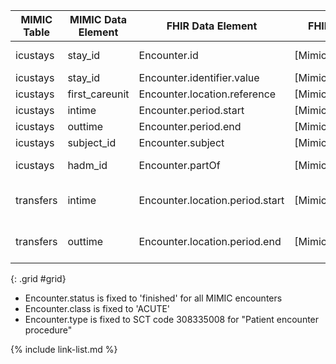 |MIMIC Table|MIMIC Data Element|FHIR Data Element|FHIR Profile|Notes| 
|---|---|---|---|---|
|icustays|stay_id|Encounter.id|[MimicEncounter]|Stay_id converted to UUID5|
|icustays|stay_id|Encounter.identifier.value|[MimicEncounter]||
|icustays|first_careunit|Encounter.location.reference|[MimicEncounter]||
|icustays|intime|Encounter.period.start|[MimicEncounter]||
|icustays|outtime|Encounter.period.end|[MimicEncounter]||
|icustays|subject_id|Encounter.subject|[MimicEncounter]|Convert to UUID|
|icustays|hadm_id|Encounter.partOf|[MimicEncounter]|Links to MIMIC_Encounter's|
|transfers|intime|Encounter.location.period.start|[MimicEncounter]|Take the min intime in the transfers table|
|transfers|outtime|Encounter.location.period.end|[MimicEncounter]|Take the max outtime in the transfers table|
{: .grid #grid}

* Encounter.status is fixed to 'finished' for all MIMIC encounters
* Encounter.class is fixed to 'ACUTE'
* Encounter.type is fixed to SCT code 308335008 for "Patient encounter procedure"

{% include link-list.md %}
